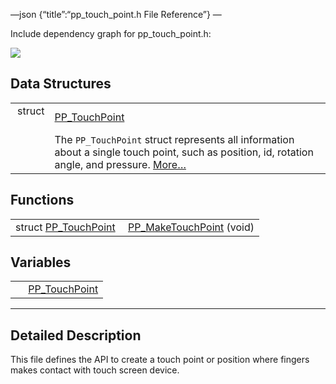 —json {“title”:“pp\_touch\_point.h File Reference”} —

Include dependency graph for pp\_touch\_point.h:

![](/docs/native-client/pepper_beta/c/pp__touch__point_8h__incl.png)

Data Structures
---------------

<table><tbody><tr class="odd"><td style="text-align: right;">struct  </td><td><a href="/docs/native-client/pepper_beta/c/struct_p_p___touch_point/" class="el">PP_TouchPoint</a></td></tr><tr class="even"><td style="text-align: right;"> </td><td>The <code>PP_TouchPoint</code> struct represents all information about a single touch point, such as position, id, rotation angle, and pressure. <a href="/docs/native-client/pepper_beta/c/struct_p_p___touch_point#details">More…</a><br />
</td></tr></tbody></table>

Functions
---------

<table><tbody><tr class="odd"><td style="text-align: right;">struct <a href="/docs/native-client/pepper_beta/c/struct_p_p___touch_point/" class="el">PP_TouchPoint</a> </td><td><a href="/docs/native-client/pepper_beta/c/group___functions#gae7f6d41cbb173c12f474242c2a3bf5e7" class="el">PP_MakeTouchPoint</a> (void)</td></tr></tbody></table>

Variables
---------

<table><tbody><tr class="odd"><td style="text-align: right;"> </td><td><a href="/docs/native-client/pepper_beta/c/group___structs#gafa28da9c7da0da3d7c5cdd57b4485436" class="el">PP_TouchPoint</a></td></tr></tbody></table>

------------------------------------------------------------------------

<span id="details" class="anchor" style="margin: 0;"></span>

Detailed Description
--------------------

This file defines the API to create a touch point or position where fingers makes contact with touch screen device.

